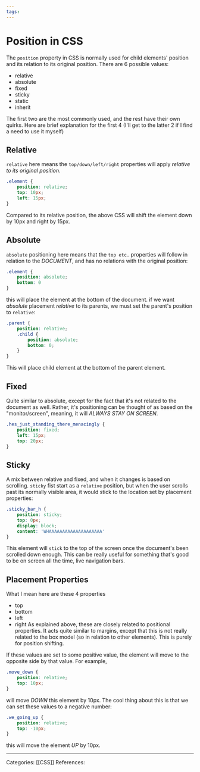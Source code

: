 ```yaml
---
tags:
---
```

# Position in CSS
The `position` property in CSS is normally used for child elements' position and its relation to its original position. There are 6 possible values:
- relative
- absolute
- fixed
- sticky
- static
- inherit

The first two are the most commonly used, and the rest have their own quirks. Here are brief explanation for the first 4 (I'll get to the latter 2 if I find a need to use it myself)

## Relative
`relative` here means the `top/down/left/right` properties will apply _relative to its original position_. 
```css
.element {
	position: relative;
	top: 10px;
	left: 15px;
}
```
Compared to its relative position, the above CSS will shift the element down by 10px and right by 15px.

## Absolute
`absolute` positioning here means that the `top etc.` properties will follow in relation to the _DOCUMENT_, and has no relations with the original position:
```css
.element {
	position: absolute;
	bottom: 0
}
```
this will place the element at the bottom of the document.
if we want _absolute_ placement _relative_ to its parents, we must set the parent's position to `relative`:
```scss
.parent {
	position: relative;
	.child {
		position: absolute;
		bottom: 0;
	}
}
```
This will place child element at the bottom of the parent element.

## Fixed
Quite similar to absolute, except for the fact that it's not related to the document as well. Rather, it's positioning can be thought of as based on the "monitor/screen", meaning, it will _ALWAYS STAY ON SCREEN_.
```css
.hes_just_standing_there_menacingly {
	position: fixed; 
	left: 15px;
	top: 20px;
}
```

## Sticky
A mix between relative and fixed, and when it changes is based on scrolling. `sticky` fist start as a `relative` position, but when the user scrolls past its normally visible area, it would stick to the location set by placement properties:
```css
.sticky_bar_h {
	position: sticky;
	top: 0px;
	display: block;
	content: 'WHAAAAAAAAAAAAAAAAAAAA'
}
```
This element will `stick` to the top of the screen once the document's been scrolled down enough. This can be really useful for something that's good to be on screen all the time, live navigation bars.

## Placement Properties
What I mean here are these 4 properties
- top
- bottom
- left
- right
As explained above, these are closely related to positional properties. It acts quite similar to margins, except that this is not really related to the box model (so in relation to other elements). This is purely for position shifting.

If these values are set to some positive value, the element will move to the opposite side by that value. For example, 
```css
.move_down {
	position: relative;
	top: 10px;
}
```
will move _DOWN_ this element by 10px. The cool thing about this is that we can set these values to a negative number:
```css
.we_going_up {
	position: relative;
	top: -10px;
}
```
this will move the element _UP_ by 10px.



---
Categories: [[CSS]]
References:
